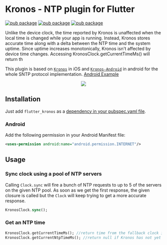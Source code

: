 # Kronos - NTP plugin for Flutter

[![pub package](https://img.shields.io/pub/v/flutter_kronos.svg)](https://github.com/hautvfami/flutter-kronos)
[![pub package](https://img.shields.io/github/license/hautvfami/flutter-kronos.svg?style=flat)](https://github.com/hautvfami/flutter-kronos)
[![pub package](https://img.shields.io/badge/platform-flutter-blue.svg)](https://github.com/hautvfami/flutter-kronos)

Unlike the device clock, the time reported by Kronos is unaffected when the local time is changed while your app is running. Instead, Kronos stores accurate time along with a delta between the NTP time and the system uptime. Since uptime increases monotonically, Kronos isn't affected by device time changes. Accessing KronosClock.getCurrentTimeMs() will return th

This plugin is based on [`Kronos`][1] in iOS and [`Kronos-Android`][2] in android for the whole SNTP protocol implementation.
[Android Example](https://github.com/hautvfami/flutter-kronos/releases/download/v0.0.2+1/app-release.apk)
<p align="center">
  <img src="https://api.qrserver.com/v1/create-qr-code/?data=https://github.com/hautvfami/flutter-kronos/releases/download/v0.0.2+1/app-release.apk&size=150x150" />
</p>



## Installation

Just add `flutter_kronos` as a [dependency in your pubspec.yaml file](https://flutter.io/using-packages/).

### Android

Add the following permission in your Android Manifest file:

```xml
<uses-permission android:name="android.permission.INTERNET"/>
```

## Usage

### Sync clock using a pool of NTP servers

Calling `Clock.sync` will fire a bunch of NTP requests to up to 5 of the
servers on the given NTP pool. As soon as
we get the first response, the given closure is called but the `Clock`
will keep trying to get a more accurate response.

```dart
KronosClock.sync();
```

### Get an NTP time

```dart
KronosClock.getCurrentTimeMs(); //return time from the fallback clock if Kronos has not yet been synced
KronosClock.getCurrentNtpTimeMs(); //return null if Kronos has not yet been synced
```



[1]: https://github.com/lyft/Kronos
[2]: https://github.com/lyft/Kronos-Android